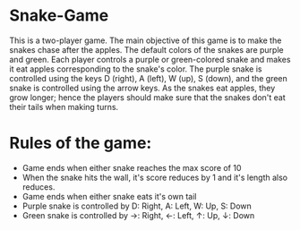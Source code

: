 # Snake-Game

This is a two-player game. The main objective of this game is to make the snakes chase after the apples. The default colors of the snakes are purple and green. Each player controls a purple or green-colored snake and makes it eat apples corresponding to the snake's color. The purple snake is controlled using the keys D (right), A (left), W (up), S (down), and the green snake is controlled using the arrow keys. As the snakes eat apples, they grow longer; hence the players should make sure that the snakes don't eat their tails when making turns. 

# Rules of the game:
* Game ends when either snake reaches the max score of 10
* When the snake hits the wall, it's score reduces by 1 and it's length also reduces. 
* Game ends when either snake eats it's own tail
* Purple snake is controlled by D: Right, A: Left, W: Up, S: Down
* Green snake is controlled by →: Right, ←: Left, ↑: Up, ↓: Down
